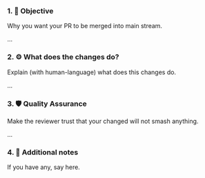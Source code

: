 ### 1. 💬 Objective

Why you want your PR to be merged into main stream.

...

### 2. ⚙ What does the changes do? 

Explain (with human-language) what does this changes do.

...

### 3. 🛡 Quality Assurance 

Make the reviewer trust that your changed will not smash anything.

...

### 4. 📝 Additional notes 

If you have any, say here.

